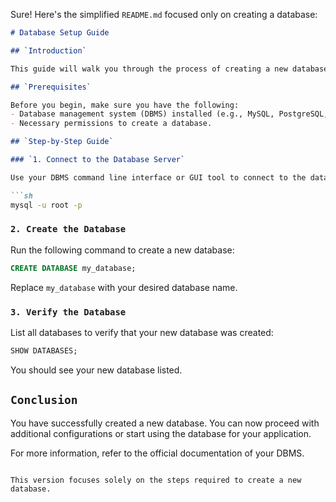 Sure! Here's the simplified `README.md` focused only on creating a database:

```markdown
# Database Setup Guide

## `Introduction`

This guide will walk you through the process of creating a new database. Follow the steps carefully to ensure a successful setup.

## `Prerequisites`

Before you begin, make sure you have the following:
- Database management system (DBMS) installed (e.g., MySQL, PostgreSQL, SQLite).
- Necessary permissions to create a database.

## `Step-by-Step Guide`

### `1. Connect to the Database Server`

Use your DBMS command line interface or GUI tool to connect to the database server. For example, using MySQL:

```sh
mysql -u root -p
```

### `2. Create the Database`

Run the following command to create a new database:

```sql
CREATE DATABASE my_database;
```

Replace `my_database` with your desired database name.

### `3. Verify the Database`

List all databases to verify that your new database was created:

```sql
SHOW DATABASES;
```

You should see your new database listed.

## `Conclusion`

You have successfully created a new database. You can now proceed with additional configurations or start using the database for your application.

For more information, refer to the official documentation of your DBMS.
```

This version focuses solely on the steps required to create a new database.